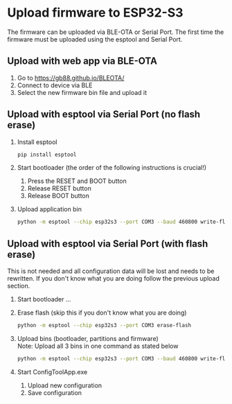 # Upload firmware to ESP32-S3
The firmware can be uploaded via BLE-OTA or Serial Port. The first time
the firmware must be uploaded using the esptool and Serial Port.


## Upload with web app via BLE-OTA
1. Go to https://gb88.github.io/BLEOTA/
2. Connect to device via BLE
3. Select the new firmware bin file and upload it


## Upload with esptool via Serial Port (no flash erase)
1. Install esptool
    ```bash
    pip install esptool
    ```

2. Start bootloader (the order of the following instructions is crucial!)
    1. Press the RESET and BOOT button
    2. Release RESET button
    3. Release BOOT button

3. Upload application bin
    ```bash
    python -m esptool --chip esp32s3 --port COM3 --baud 460800 write-flash -z 0x10000 daisy-chain_V0.0.2_release.bin
    ```

## Upload with esptool via Serial Port (with flash erase)
This is not needed and all configuration data will be lost and needs to be rewritten.
If you don't know what you are doing follow the previous upload section.

1. Start bootloader ...

2. Erase flash (skip this if you don't know what you are doing)
    ```bash
    python -m esptool --chip esp32s3 --port COM3 erase-flash
    ```

3. Upload bins (bootloader, partitions and firmware)  
    Note: Upload all 3 bins in one command as stated below
    ```bash
    python -m esptool --chip esp32s3 --port COM3 --baud 460800 write-flash -z 0x0 daisy-chain.bootloader.bin 0x8000 daisy-chain.partitions.bin 0x10000 daisy-chain_V0.0.2_release.bin
    ```

4. Start ConfigToolApp.exe
    1. Upload new configuration
    2. Save configuration
